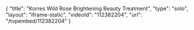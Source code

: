 {
    "title": "Korres Wild Rose Brightening Beauty Treatment",
    "type": "solo",
    "layout": "iframe-static",
    "videoId": "112382204",
    "url": "\/tvpembed\/112382204"
}